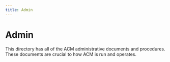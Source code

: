 ```yaml
---
title: Admin
---
```


# Admin

This directory has all of the ACM administrative documents and procedures. These documents are crucial to how ACM is run and operates.